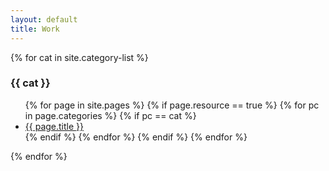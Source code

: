 ```yaml
---
layout: default
title: Work
---
```


{% for cat in site.category-list %}
### {{ cat }}
<ul>
    {% for page in site.pages %}
        {% if page.resource == true %}
            {% for pc in page.categories %}
                {% if pc == cat %}
                 <li><a href="{{ page.url }}">{{ page.title }}</a></li>
                {% endif %}
            {% endfor %}
        {% endif %}
    {% endfor %}
</ul>
{% endfor %}